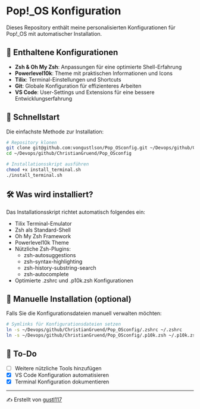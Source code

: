 # Pop!_OS Konfiguration

Dieses Repository enthält meine personalisierten Konfigurationen für Pop!_OS mit automatischer Installation.

## 📂 Enthaltene Konfigurationen
- **Zsh & Oh My Zsh**: Anpassungen für eine optimierte Shell-Erfahrung
- **Powerlevel10k**: Theme mit praktischen Informationen und Icons
- **Tilix**: Terminal-Einstellungen und Shortcuts
- **Git**: Globale Konfiguration für effizienteres Arbeiten
- **VS Code**: User-Settings und Extensions für eine bessere Entwicklungserfahrung

## 🚀 Schnellstart
Die einfachste Methode zur Installation:

```bash
# Repository klonen
git clone git@github.com:vongustlson/Pop_OSconfig.git ~/Devops/github/ChristianGruend/Pop_OSconfig
cd ~/Devops/github/ChristianGruend/Pop_OSconfig

# Installationsskript ausführen
chmod +x install_terminal.sh
./install_terminal.sh
```

## 🛠️ Was wird installiert?
Das Installationsskript richtet automatisch folgendes ein:
- Tilix Terminal-Emulator
- Zsh als Standard-Shell
- Oh My Zsh Framework
- Powerlevel10k Theme
- Nützliche Zsh-Plugins:
  - zsh-autosuggestions
  - zsh-syntax-highlighting
  - zsh-history-substring-search
  - zsh-autocomplete
- Optimierte .zshrc und .p10k.zsh Konfigurationen

## 🔄 Manuelle Installation (optional)
Falls Sie die Konfigurationsdateien manuell verwalten möchten:

```bash
# Symlinks für Konfigurationsdateien setzen
ln -s ~/Devops/github/ChristianGruend/Pop_OSconfig/.zshrc ~/.zshrc
ln -s ~/Devops/github/ChristianGruend/Pop_OSconfig/.p10k.zsh ~/.p10k.zsh
```

## 📝 To-Do
- [ ] Weitere nützliche Tools hinzufügen
- [x] VS Code Konfiguration automatisieren
- [x] Terminal Konfiguration dokumentieren

---
✍️ Erstellt von [gustl117](https://github.com/ChristianGruend )
